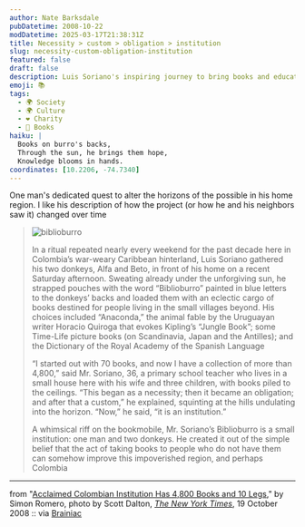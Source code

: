 ```yaml
---
author: Nate Barksdale
pubDatetime: 2008-10-22
modDatetime: 2025-03-17T21:38:31Z
title: Necessity > custom > obligation > institution
slug: necessity-custom-obligation-institution
featured: false
draft: false
description: Luis Soriano's inspiring journey to bring books and education to impoverished communities in Colombia is a testament to the impact one individual can have.
emoji: 📚
tags:
  - 🌍 Society
  - 🌍 Culture
  - ❤️ Charity
  - 📖 Books
haiku: |
  Books on burro's backs,  
  Through the sun, he brings them hope,  
  Knowledge blooms in hands.
coordinates: [10.2206, -74.7340]
---
```


One man's dedicated quest to alter the horizons of the possible in his home region. I like his description of how the project (or how he and his neighbors saw it) changed over time

> ![biblioburro](http://culture-making.com/media/20burro01-600.jpg)
>
> In a ritual repeated nearly every weekend for the past decade here in Colombia’s war-weary Caribbean hinterland, Luis Soriano gathered his two donkeys, Alfa and Beto, in front of his home on a recent Saturday afternoon. Sweating already under the unforgiving sun, he strapped pouches with the word “Biblioburro” painted in blue letters to the donkeys’ backs and loaded them with an eclectic cargo of books destined for people living in the small villages beyond. His choices included “Anaconda,” the animal fable by the Uruguayan writer Horacio Quiroga that evokes Kipling’s “Jungle Book”; some Time-Life picture books (on Scandinavia, Japan and the Antilles); and the Dictionary of the Royal Academy of the Spanish Language
>
> “I started out with 70 books, and now I have a collection of more than 4,800,” said Mr. Soriano, 36, a primary school teacher who lives in a small house here with his wife and three children, with books piled to the ceilings. “This began as a necessity; then it became an obligation; and after that a custom,” he explained, squinting at the hills undulating into the horizon. “Now,” he said, “it is an institution.”
>
> A whimsical riff on the bookmobile, Mr. Soriano’s Biblioburro is a small institution: one man and two donkeys. He created it out of the simple belief that the act of taking books to people who do not have them can somehow improve this impoverished region, and perhaps Colombia

---

from "[Acclaimed Colombian Institution Has 4,800 Books and 10 Legs](http://web.archive.org/web/20240112220837/https://www.nytimes.com/2008/10/20/world/americas/20burro.html?_r=1)," by Simon Romero, photo by Scott Dalton, [_The New York Times_](http://web.archive.org/web/20240112220837/https://www.nytimes.com/2008/10/20/world/americas/20burro.html?_r=1), 19 October 2008 :: via [Brainiac](http://web.archive.org/web/20101231124829/http://www.boston.com/bostonglobe/ideas/brainiac/2008/10/bookmobile_meet.html)
